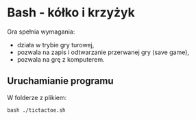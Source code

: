 # Bash - kółko i krzyżyk

Gra spełnia wymagania:
- działa w trybie gry turowej,
- pozwala na zapis i odtwarzanie przerwanej gry (save game),
- pozwala na grę z komputerem.

## Uruchamianie programu

W folderze z plikiem:
```
bash ./tictactoe.sh
```